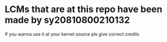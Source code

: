 # LCMs that are at this repo have been made by sy20810800210132

If you wanna use it at your kernel source pls give correct credits
